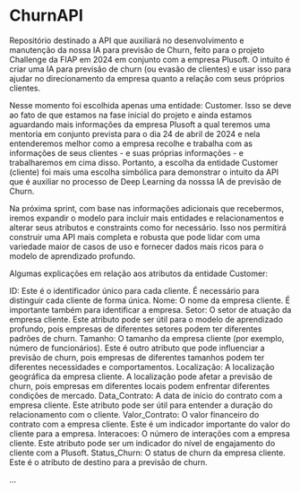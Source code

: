 # ChurnAPI
Repositório destinado a API que auxiliará no desenvolvimento e manutenção da nossa IA para previsão de Churn, feito para o projeto Challenge da FIAP em 2024 em conjunto com a empresa Plusoft. O intuito é criar uma IA para previsão de churn (ou evasão de clientes) e usar isso para ajudar no direcionamento da empresa quanto a relação com seus próprios clientes.

Nesse momento foi escolhida apenas uma entidade: Customer. Isso se deve ao fato de que estamos na fase inicial do projeto e ainda estamos aguardando mais informações da empresa Plusoft a qual teremos uma mentoria em conjunto prevista para o dia 24 de abril de 2024 e nela entenderemos melhor como a empresa recolhe e trabalha com as informações de seus clientes - e suas próprias informações - e trabalharemos em cima disso. Portanto, a escolha da entidade Customer (cliente) foi mais uma escolha simbólica para demonstrar o intuito da API que é auxiliar no processo de Deep Learning da nosssa IA de previsão de Churn.

Na próxima sprint, com base nas informações adicionais que recebermos, iremos expandir o modelo para incluir mais entidades e relacionamentos e alterar seus atributos e constraints como for necessário. Isso nos permitirá construir uma API mais completa e robusta que pode lidar com uma variedade maior de casos de uso e fornecer dados mais ricos para o modelo de aprendizado profundo.

Algumas explicações em relação aos atributos da entidade Customer:

ID: Este é o identificador único para cada cliente. É necessário para distinguir cada cliente de forma única.
Nome: O nome da empresa cliente. É importante também para identificar a empresa.
Setor: O setor de atuação da empresa cliente. Este atributo pode ser útil para o modelo de aprendizado profundo, pois empresas de diferentes setores podem ter diferentes padrões de churn.
Tamanho: O tamanho da empresa cliente (por exemplo, número de funcionários). Este é outro atributo que pode influenciar a previsão de churn, pois empresas de diferentes tamanhos podem ter diferentes necessidades e comportamentos.
Localização: A localização geográfica da empresa cliente. A localização pode afetar a previsão de churn, pois empresas em diferentes locais podem enfrentar diferentes condições de mercado.
Data_Contrato: A data de início do contrato com a empresa cliente. Este atributo pode ser útil para entender a duração do relacionamento com o cliente.
Valor_Contrato: O valor financeiro do contrato com a empresa cliente. Este é um indicador importante do valor do cliente para a empresa.
Interacoes: O número de interações com a empresa cliente. Este atributo pode ser um indicador do nível de engajamento do cliente com a Plusoft.
Status_Churn: O status de churn da empresa cliente. Este é o atributo de destino para a previsão de churn.

...
